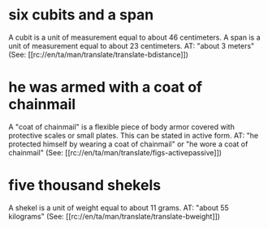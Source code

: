 # six cubits and a span

A cubit is a unit of measurement equal to about 46 centimeters. A span is a unit of measurement equal to about 23 centimeters. AT: "about 3 meters" (See: [[rc://en/ta/man/translate/translate-bdistance]])

# he was armed with a coat of chainmail

A "coat of chainmail" is a flexible piece of body armor covered with protective scales or small plates. This can be stated in active form. AT: "he protected himself by wearing a coat of chainmail" or "he wore a coat of chainmail" (See: [[rc://en/ta/man/translate/figs-activepassive]])

# five thousand shekels

A shekel is a unit of weight equal to about 11 grams. AT: "about 55 kilograms" (See: [[rc://en/ta/man/translate/translate-bweight]])